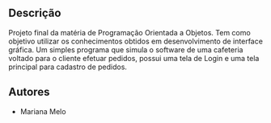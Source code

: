 ## Descrição
Projeto final da matéria de Programação Orientada a Objetos.
Tem como objetivo utilizar os conhecimentos obtidos em desenvolvimento de interface gráfica.
Um simples programa que simula o software de uma cafeteria voltado para o cliente efetuar pedidos, possui uma tela de Login e uma tela principal para cadastro de pedidos.
## Autores
- Mariana Melo